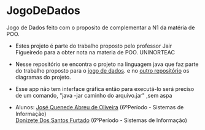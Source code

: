 # JogoDeDados
Jogo de Dados feito com o proposito de complementar a N1 da matéria de POO.


* Estes projeto é parte do trabalho proposto pelo professor Jair Figueiredo para a obter nota na materia de POO. UNINORTEAC


* Nesse repositório se encontra o projeto na linguagem java que faz parte do trabalho proposto para o [jogo de dados](https://github.com/QuenedeAbreu/JogoDeDados).
 e no [outro repositório](https://github.com/QuenedeAbreu/diagramasJogoDeDados) os diagramas do projeto.
 
* Esse app não tem interface gráfica então para executá-lo será preciso de um comando, "java -jar caminho do arquivo.jar" ,sem aspa

* Alunos: [José Quenede Abreu de Oliveira](https://www.facebook.com/quenede.abreu "Facebook Quenede Abreu") (6ºPeríodo - Sistemas de Informação)<br/>
			[Donizete Dos Santos Furtado](https://www.facebook.com/donizete.furtado "Facebook Donizete Furtada") (6ºPeríodo - Sistemas de Informação)
